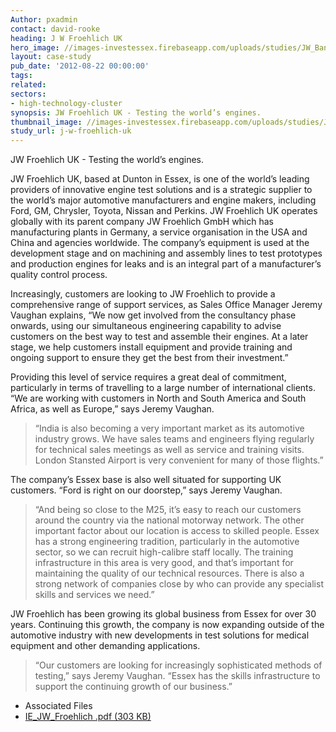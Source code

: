 ```yaml
---
Author: pxadmin
contact: david-rooke
heading: J W Froehlich UK
hero_image: //images-investessex.firebaseapp.com/uploads/studies/JW_Banner.jpg
layout: case-study
pub_date: '2012-08-22 00:00:00'
tags:
related:
sectors:
- high-technology-cluster
synopsis: JW Froehlich UK - Testing the world’s engines.
thumbnail_image: //images-investessex.firebaseapp.com/uploads/studies/JW_Tile.jpg
study_url: j-w-froehlich-uk
---
```

                
<p>
	JW Froehlich UK - Testing the world’s engines.</p>
<p>
	JW Froehlich UK, based at Dunton in Essex, is one of the world’s leading providers of innovative engine test solutions and is a strategic supplier to the world’s major automotive manufacturers and engine makers, including Ford, GM, Chrysler, Toyota, Nissan and Perkins. JW Froehlich UK operates globally with its parent company JW Froehlich GmbH which has manufacturing plants in Germany, a service organisation in the USA and China and agencies worldwide. The company’s equipment is used at the development stage and on machining and assembly lines to test prototypes and production engines for leaks and is an integral part of a manufacturer’s quality control process.</p>
<p>
	Increasingly, customers are looking to JW Froehlich to provide a comprehensive range of support services, as Sales Office Manager Jeremy Vaughan explains, “We now get involved from the consultancy phase onwards, using our simultaneous engineering capability to advise customers on the best way to test and assemble their engines. At a later stage, we help customers install equipment and provide training and ongoing support to ensure they get the best from their investment.”</p>
<p>
	Providing this level of service requires a great deal of commitment, particularly in terms of travelling to a large number of international clients. “We are working with customers in North and South America and South Africa, as well as Europe,” says Jeremy Vaughan.</p>
<blockquote>
	<p>
		“India is also becoming a very important market as its automotive industry grows. We have sales teams and engineers flying regularly for technical sales meetings as well as service and training visits. London Stansted Airport is very convenient for many of those flights.”</p>
</blockquote>
<p>
	The company’s Essex base is also well situated for supporting UK customers. “Ford is right on our doorstep,” says Jeremy Vaughan.</p>
<blockquote>
	<p>
		“And being so close to the M25, it’s easy to reach our customers around the country via the national motorway network. The other important factor about our location is access to skilled people. Essex has a strong engineering tradition, particularly in the automotive sector, so we can recruit high-calibre staff locally. The training infrastructure in this area is very good, and that’s important for maintaining the quality of our technical resources. There is also a strong network of companies close by who can provide any specialist skills and services we need.”</p>
</blockquote>
<p>
	JW Froehlich has been growing its global business from Essex for over 30 years. Continuing this growth, the company is now expanding outside of the automotive industry with new developments in test solutions for medical equipment and other demanding applications.</p>
<blockquote>
	<p>
		“Our customers are looking for increasingly sophisticated methods of testing,” says Jeremy Vaughan. “Essex has the skills infrastructure to support the continuing growth of our business.”</p>
</blockquote>
   
<ul class="downloadable-files">                        
<li class="header">Associated Files</li>
<li><a href="http://docs.google.com/viewer?url=http://investessex.co.uk/uploads/studies/IE_JW_Froehlich.pdf" alt="" class="btn ugdv_link" target="_blank">IE_JW_Froehlich .pdf <span>(303 KB)</span></a></li>
</ul>
